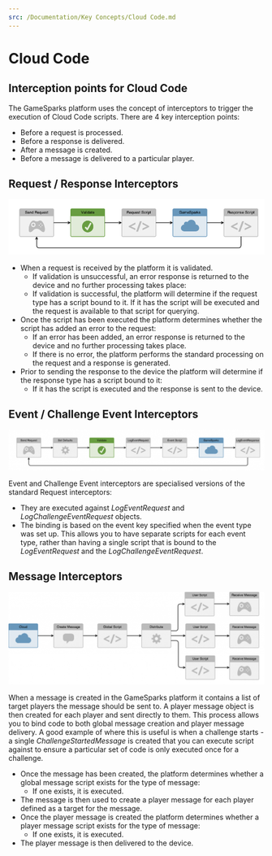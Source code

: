```yaml
---
src: /Documentation/Key Concepts/Cloud Code.md
---
```


# Cloud Code

## Interception points for Cloud Code

The GameSparks platform uses the concept of interceptors to trigger the execution of Cloud Code scripts. There are 4 key interception points:

  * Before a request is processed.
  * Before a response is delivered.
  * After a message is created.
  * Before a message is delivered to a particular player.

## Request / Response Interceptors

![](img/CloudCode/1.png)

  * When a request is received by the platform it is validated.
    * If validation is unsuccessful, an error response is returned to the device and no further processing takes place:
    * If validation is successful, the platform will determine if the request type has a script bound to it. If it has the script will be executed and the request is available to that script for querying.
  * Once the script has been executed the platform determines whether the script has added an error to the request:
    * If an error has been added, an error response is returned to the device and no further processing takes place.
    * If there is no error, the platform performs the standard processing on the request and a response is generated.
  * Prior to sending the response to the device the platform will determine if the response type has a script bound to it:
    * If it has the script is executed and the response is sent to the device.

## Event / Challenge Event Interceptors

![](img/CloudCode/2.png)

Event and Challenge Event interceptors are specialised versions of the standard Request interceptors:
* They are executed against *LogEventRequest* and *LogChallengeEventRequest* objects.
* The binding is based on the event key specified when the event type was set up. This allows you to have separate scripts for each event type, rather than having a single script that is bound to the *LogEventRequest* and the *LogChallengeEventRequest*.

## Message Interceptors

![](img/CloudCode/3.png)

When a message is created in the GameSparks platform it contains a list of target players the message should be sent to. A player message object is then created for each player and sent directly to them. This process allows you to bind code to both global message creation and player message delivery. A good example of where this is useful is when a challenge starts - a single *ChallengeStartedMessage* is created that you can execute script against to ensure a particular set of code is only executed once for a challenge.

  * Once the message has been created, the platform determines whether a global message script exists for the type of message:
    * If one exists, it is executed.
  * The message is then used to create a player message for each player defined as a target for the message.
  * Once the player message is created the platform determines whether a player message script exists for the type of message:
    * If one exists, it is executed.
  * The player message is then delivered to the device.
